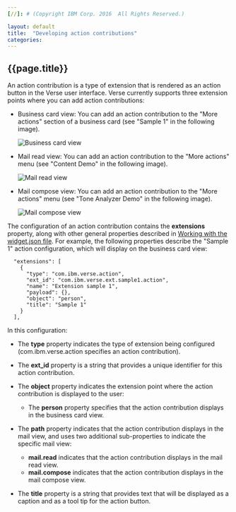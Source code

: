 ```yaml
---
[//]: # (Copyright IBM Corp. 2016  All Rights Reserved.)

layout: default
title:  "Developing action contributions"
categories:
---
```


## {{page.title}}  


An action contribution is a type of extension that is rendered as an action button in the Verse user interface. Verse currently supports three extension points where you can add action contributions:

* Business card view: You can add an action contribution to the "More actions" section of a business card (see "Sample 1" in the following image).

    ![Business card view]({{site.baseurl}}/tutorials/img/bizcard_action.png "business card view")   

* Mail read view: You can add an action contribution to the "More actions" menu (see "Content Demo" in the following image).

    ![Mail read view]({{site.baseurl}}/tutorials/img/mailreadview.png "mail read view")   

* Mail compose view:  You can add an action contribution to the "More actions" menu (see "Tone Analyzer Demo" in the following image).

    ![Mail compose view]({{site.baseurl}}/tutorials/img/mailcomposeview.png "mail compose view")   

The configuration of an action contribution contains the __extensions__ property, along with other general properties described in [Working with the widget.json file][1]. For example, the following properties describe the "Sample 1" action configuration, which will display on the business card view:

```
  "extensions": [
    {
      "type": "com.ibm.verse.action",
      "ext_id": "com.ibm.verse.ext.sample1.action",
      "name": "Extension sample 1",
      "payload": {},
      "object": "person",
      "title": "Sample 1"
    }
  ],
```

In this configuration:

* The __type__ property indicates the type of extension being configured (com.ibm.verse.action specifies an action contribution).

* The __ext_id__ property is a string that provides a unique identifier for this action contribution.

* The __object__ property indicates the extension point where the action contribution is displayed to the user:

    * The __person__ property specifies that the action contribution displays in the business card view.

* The __path__ property indicates that the action contribution displays in the mail view, and uses two additional sub-properties to indicate the specific mail view: 
    
    * __mail.read__ indicates that the action contribution displays in the mail read view.
    * __mail.compose__ indicates that the action contribution displays in the mail compose view.
        
* The __title__ property is a string that provides text that will be displayed as a caption and as a tool tip for the action button. 



[1]: {{site.baseurl}}/tutorials/ext-manifest.html

